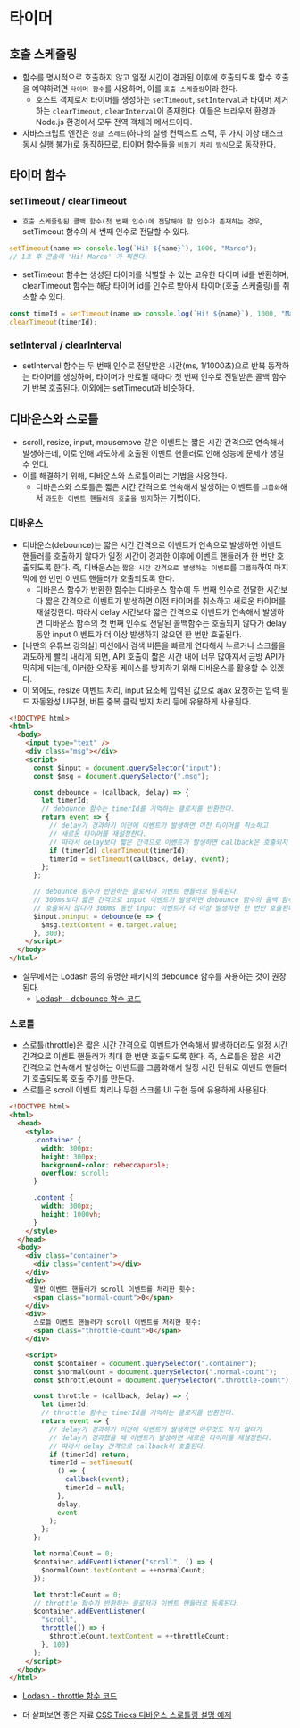 # 타이머

## 호출 스케줄링

- 함수를 명시적으로 호출하지 않고 일정 시간이 경과된 이후에 호출되도록 함수 호출을 예약하려면 `타이머 함수`를 사용하며, 이를 `호출 스케줄링`이라 한다.
  - 호스트 객체로서 타이머를 생성하는 `setTimeout`, `setInterval`과 타이머 제거하는 `clearTimeout`, `clearInterval`이 존재한다. 이들은 브라우저 환경과 Node.js 환경에서 모두 전역 객체의 메서드이다.
- 자바스크립트 엔진은 `싱글 스레드`(하나의 실행 컨텍스트 스택, 두 가지 이상 태스크 동시 실행 불가)로 동작하므로, 타이머 함수들을 `비동기 처리 방식`으로 동작한다.

## 타이머 함수

### setTimeout / clearTimeout

- `호출 스케줄링된 콜백 함수(첫 번째 인수)에 전달해야 할 인수가 존재하는 경우`, setTimeout 함수의 세 번째 인수로 전달할 수 있다.

```js
setTimeout(name => console.log(`Hi! ${name}`), 1000, "Marco");
// 1초 후 콘솔에 'Hi! Marco' 가 찍힌다.
```

- setTimeout 함수는 생성된 타이머를 식별할 수 있는 고유한 타이머 id를 반환하며, clearTimeout 함수는 해당 타이머 id를 인수로 받아서 타이머(호출 스케줄링)를 취소할 수 있다.

```js
const timeId = setTimeout(name => console.log(`Hi! ${name}`), 1000, "Marco");
clearTimeout(timerId);
```

### setInterval / clearInterval

- setInterval 함수는 두 번째 인수로 전달받은 시간(ms, 1/1000초)으로 반복 동작하는 타이머를 생성하며, 타이머가 만료될 때마다 첫 번째 인수로 전달받은 콜백 함수가 반복 호출된다. 이외에는 setTimeout과 비슷하다.

## 디바운스와 스로틀

- scroll, resize, input, mousemove 같은 이벤트는 짧은 시간 간격으로 연속해서 발생하는데, 이로 인해 과도하게 호출된 이벤트 핸들러로 인해 성능에 문제가 생길 수 있다.
- 이를 해결하기 위해, 디바운스와 스로틀이라는 기법을 사용한다.
  - 디바운스와 스로틀은 짧은 시간 간격으로 연속해서 발생하는 이벤트를 `그룹화`해서 `과도한 이벤트 핸들러의 호출을 방지`하는 기법이다.

### 디바운스

- 디바운스(debounce)는 짧은 시간 간격으로 이벤트가 연속으로 발생하면 이벤트 핸들러를 호출하지 않다가 일정 시간이 경과한 이후에 이벤트 핸들러가 한 번만 호출되도록 한다. 즉, 디바운스는 `짧은 시간 간격으로 발생하는 이벤트`를 `그룹화`하여 마지막에 한 번만 이벤트 핸들러가 호출되도록 한다.
  - 디바운스 함수가 반환한 함수는 디바운스 함수에 두 번째 인수로 전달한 시간보다 짧은 간격으로 이벤트가 발생하면 이전 타이머를 취소하고 새로운 타이머를 재설정한다. 따라서 delay 시간보다 짧은 간격으로 이벤트가 연속해서 발생하면 디바운스 함수의 첫 번째 인수로 전달된 콜백함수는 호출되지 않다가 delay 동안 input 이벤트가 더 이상 발생하지 않으면 한 번만 호출된다.
- [나만의 유튜브 강의실] 미션에서 검색 버튼을 빠르게 연타해서 누르거나 스크롤을 과도하게 빨리 내리게 되면, API 호출이 짧은 시간 내에 너무 많아져서 금방 API가 막히게 되는데, 이러한 오작동 케이스를 방지하기 위해 디바운스를 활용할 수 있겠다.
- 이 외에도, resize 이벤트 처리, input 요소에 입력된 값으로 ajax 요청하는 입력 필드 자동완성 UI구현, 버튼 중복 클릭 방지 처리 등에 유용하게 사용된다.

```html
<!DOCTYPE html>
<html>
  <body>
    <input type="text" />
    <div class="msg"></div>
    <script>
      const $input = document.querySelector("input");
      const $msg = document.querySelector(".msg");

      const debounce = (callback, delay) => {
        let timerId;
        // debounce 함수는 timerId를 기억하는 클로저를 반환한다.
        return event => {
          // delay가 경과하기 이전에 이벤트가 발생하면 이전 타이머를 취소하고
          // 새로운 타이머를 재설정한다.
          // 따라서 delay보다 짧은 간격으로 이벤트가 발생하면 callback은 호출되지 않는다.
          if (timerId) clearTimeout(timerId);
          timerId = setTimeout(callback, delay, event);
        };
      };

      // debounce 함수가 반환하는 클로저가 이벤트 핸들러로 등록된다.
      // 300ms보다 짧은 간격으로 input 이벤트가 발생하면 debounce 함수의 콜백 함수는
      // 호출되지 않다가 300ms 동안 input 이벤트가 더 이상 발생하면 한 번만 호출된다.
      $input.oninput = debounce(e => {
        $msg.textContent = e.target.value;
      }, 300);
    </script>
  </body>
</html>
```

- 실무에서는 Lodash 등의 유명한 패키지의 debounce 함수를 사용하는 것이 권장된다.
  - [Lodash - debounce 함수 코드](https://github.com/lodash/lodash/blob/master/debounce.js)

### 스로틀

- 스로틀(throttle)은 짧은 시간 간격으로 이벤트가 연속해서 발생하더라도 일정 시간 간격으로 이벤트 핸들러가 최대 한 번만 호출되도록 한다. 즉, 스로틀은 짧은 시간 간격으로 연속해서 발생하는 이벤트를 그룹화해서 일정 시간 단위로 이벤트 핸들러가 호출되도록 호출 주기를 만든다.
- 스로틀은 scroll 이벤트 처리나 무한 스크롤 UI 구현 등에 유용하게 사용된다.

```html
<!DOCTYPE html>
<html>
  <head>
    <style>
      .container {
        width: 300px;
        height: 300px;
        background-color: rebeccapurple;
        overflow: scroll;
      }

      .content {
        width: 300px;
        height: 1000vh;
      }
    </style>
  </head>
  <body>
    <div class="container">
      <div class="content"></div>
    </div>
    <div>
      일반 이벤트 핸들러가 scroll 이벤트를 처리한 횟수:
      <span class="normal-count">0</span>
    </div>
    <div>
      스로틀 이벤트 핸들러가 scroll 이벤트를 처리한 횟수:
      <span class="throttle-count">0</span>
    </div>

    <script>
      const $container = document.querySelector(".container");
      const $normalCount = document.querySelector(".normal-count");
      const $throttleCount = document.querySelector(".throttle-count");

      const throttle = (callback, delay) => {
        let timerId;
        // throttle 함수는 timerId를 기억하는 클로저를 반환한다.
        return event => {
          // delay가 경과하기 이전에 이벤트가 발생하면 아무것도 하지 않다가
          // delay가 경과했을 때 이벤트가 발생하면 새로운 타이머를 재설정한다.
          // 따라서 delay 간격으로 callback이 호출된다.
          if (timerId) return;
          timerId = setTimeout(
            () => {
              callback(event);
              timerId = null;
            },
            delay,
            event
          );
        };
      };

      let normalCount = 0;
      $container.addEventListener("scroll", () => {
        $normalCount.textContent = ++normalCount;
      });

      let throttleCount = 0;
      // throttle 함수가 반환하는 클로저가 이벤트 핸들러로 등록된다.
      $container.addEventListener(
        "scroll",
        throttle(() => {
          $throttleCount.textContent = ++throttleCount;
        }, 100)
      );
    </script>
  </body>
</html>
```

- [Lodash - throttle 함수 코드](https://github.com/lodash/lodash/blob/master/throttle.js)

- 더 살펴보면 좋은 자료 [CSS Tricks 디바운스 스로틀링 설명 예제](https://css-tricks.com/debouncing-throttling-explained-examples/)
